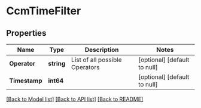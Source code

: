 # CcmTimeFilter

## Properties
Name | Type | Description | Notes
------------ | ------------- | ------------- | -------------
**Operator** | **string** | List of all possible Operators | [optional] [default to null]
**Timestamp** | **int64** |  | [optional] [default to null]

[[Back to Model list]](../README.md#documentation-for-models) [[Back to API list]](../README.md#documentation-for-api-endpoints) [[Back to README]](../README.md)

